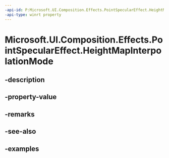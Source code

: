 ```yaml
---
-api-id: P:Microsoft.UI.Composition.Effects.PointSpecularEffect.HeightMapInterpolationMode
-api-type: winrt property
---
```


<!-- Property syntax.
public CanvasImageInterpolation HeightMapInterpolationMode { get;  set; }
-->

# Microsoft.UI.Composition.Effects.PointSpecularEffect.HeightMapInterpolationMode

## -description

## -property-value

## -remarks

## -see-also

## -examples

